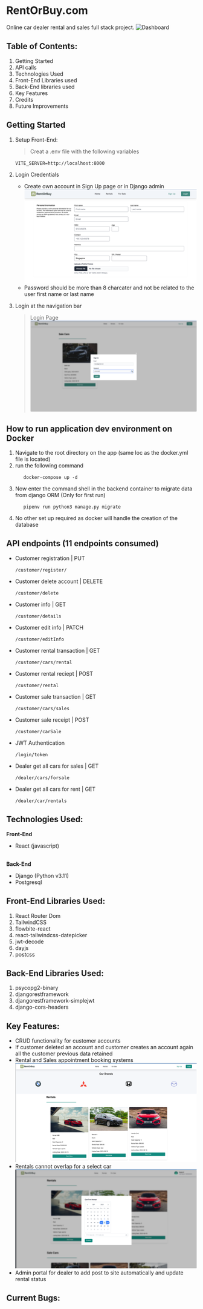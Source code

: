 # RentOrBuy.com

Online car dealer rental and sales full stack project.
![Dashboard](rentorbuy_frontEnd/src/screenshots/Homepage.png)

## Table of Contents:
1. Getting Started
2. API calls
3. Technologies Used
4. Front-End Libraries used
5. Back-End libraries used
6. Key Features
7. Credits 
8. Future Improvements 


## Getting Started 

1. Setup Front-End:
   >Creat a .env file with the following variables
   ```
   VITE_SERVER=http://localhost:8000
   ```
   
  
2. Login Credentials 
   - Create own account in Sign Up page or in Django admin
     ![Sign Up](rentorbuy_frontEnd/src/screenshots/SignUp.png)
   - Password should be more than 8 charcater and not be related to the user first name or last name

3. Login at the navigation bar 
   >Login Page
   ![Login Page](rentorbuy_frontEnd/src/screenshots/Login.png)

## How to run application dev environment on Docker

1. Navigate to the root directory on the app (same loc as the docker.yml file is located) 
2. run the following command
   ```
      docker-compose up -d 
   ```
3. Now enter the command shell in the backend container to migrate data from django ORM (Only for first run)
   ```
      pipenv run python3 manage.py migrate
   ```
4.  No other set up required as docker will handle the creation of the database


## API endpoints (11 endpoints consumed)

   - Customer registration | PUT
     ```
     /customer/register/
     ```
   - Customer delete account | DELETE
     ```
     /customer/delete
     ```
  - Customer info | GET
    ```
    /customer/details
    ```
  - Customer edit info | PATCH
    ```
    /customer/editInfo
    ```
  - Customer rental transaction | GET
    ```
    /customer/cars/rental
    ```
  - Customer rental reciept | POST
    ```
    /customer/rental
    ```
 - Customer sale transaction | GET
   ```
   /customer/cars/sales 
   ```
 - Customer sale receipt | POST
   ```
   /customer/carSale 
   ```
 - JWT Authentication
   ```
   /login/token
   ```
 - Dealer get all cars for sales | GET
   ```
   /dealer/cars/forsale
   ```
- Dealer get all cars for rent | GET
  ```
  /dealer/car/rentals
  ```
   

## Technologies Used:
**Front-End**
- React (javascript)
 <br/><br/>

**Back-End**
- Django (Python v3.11)
- Postgresql 

## Front-End Libraries Used: 
1. React Router Dom 
2. TailwindCSS 
3. flowbite-react
4. react-tailwindcss-datepicker
5. jwt-decode
6. dayjs
7. postcss

## Back-End Libraries Used: 
1. psycopg2-binary
2. djangorestframework
3. djangorestframework-simplejwt
4. django-cors-headers

## Key Features:
- CRUD functionality for customer accounts
- If customer deleted an account and customer creates an account again all the customer previous data retained
- Rental and Sales appointment booking systems
![Rental](rentorbuy_frontEnd/src/screenshots/Rentals.png)
- Rentals cannot overlap for a select car
![Booking](rentorbuy_frontEnd/src/screenshots/RentalBooking.png)
- Admin portal for dealer to add post to site automatically and update rental status 


## Current Bugs:
